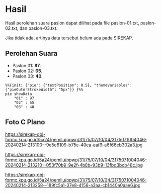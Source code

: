 # Hasil

Hasil perolehan suara paslon dapat dilihat pada file paslon-01.txt, paslon-02.txt, dan paslon-03.txt.

Jika tidak ada, artinya data tersebut belum ada pada SIREKAP.

## Perolehan Suara

 * Paslon 01: **97**.
 * Paslon 02: **65**.
 * Paslon 03: **40**.

```mermaid
%%{init: {"pie": {"textPosition": 0.5}, "themeVariables": {"pieOuterStrokeWidth": "5px"}} }%%
pie showData
    "01" : 97
    "02" : 65
    "03" : 40
```
## Foto C Plano

https://sirekap-obj-formc.kpu.go.id/5a24/pemilu/ppwp/31/75/07/10/04/3175071004046-20240214-213100--9e5e6109-b75e-40ea-aaf9-a6f66eb302a3.jpg

https://sirekap-obj-formc.kpu.go.id/5a24/pemilu/ppwp/31/75/07/10/04/3175071004046-20240214-213210--053f70b9-9e2f-4b8b-93b9-13fbd3bcb48c.jpg

https://sirekap-obj-formc.kpu.go.id/5a24/pemilu/ppwp/31/75/07/10/04/3175071004046-20240214-213258--189fc5a1-37e8-4156-a3aa-cb1440a0aae6.jpg
